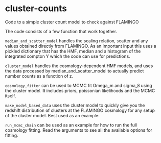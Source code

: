 # cluster-counts
Code to a simple cluster count model to check against FLAMINGO

The code consists of a few function that work together.

`median_and_scatter_model` handles the scaling relation, scatter and any values obtained directly from FLAMINGO. As an important input this uses a pickled dictionary that has the HMF, median and a histogram of the integrated compton Y which the code can use for predictions.

`cluster_model` handles the cosmology-dependent HMF models, and uses the data processed by median_and_scatter_model to actually predict number counts as a function of z.

`cosmology_fitter` can be used to MCMC fit Omega_m and sigma_8 using the cluster model. It includes priors, poissonian likelihoods and the MCMC itself.

`make_model_based_data` uses the cluster model to quickly give you the redshift distribution of clusters at the FLAMINGO cosmology for any setup of the cluster model. Best used as an example.

`run_mcmc_chain` can be used as an example for how to run the full cosmology fitting. Read the arguments to see all the available options for fitting.
